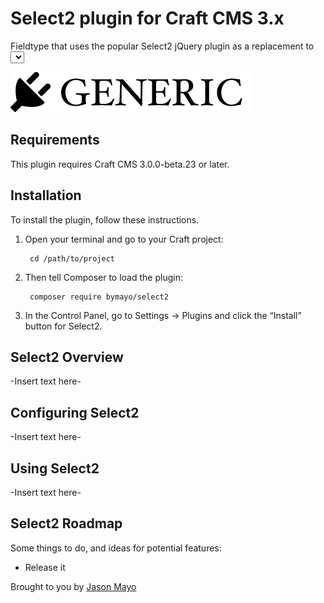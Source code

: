 # Select2 plugin for Craft CMS 3.x

Fieldtype that uses the popular Select2 jQuery plugin as a replacement to <select> fields.

![Screenshot](resources/img/plugin-logo.png)

## Requirements

This plugin requires Craft CMS 3.0.0-beta.23 or later.

## Installation

To install the plugin, follow these instructions.

1. Open your terminal and go to your Craft project:

        cd /path/to/project

2. Then tell Composer to load the plugin:

        composer require bymayo/select2

3. In the Control Panel, go to Settings → Plugins and click the “Install” button for Select2.

## Select2 Overview

-Insert text here-

## Configuring Select2

-Insert text here-

## Using Select2

-Insert text here-

## Select2 Roadmap

Some things to do, and ideas for potential features:

* Release it

Brought to you by [Jason Mayo](http://bymayo.co.uk)
